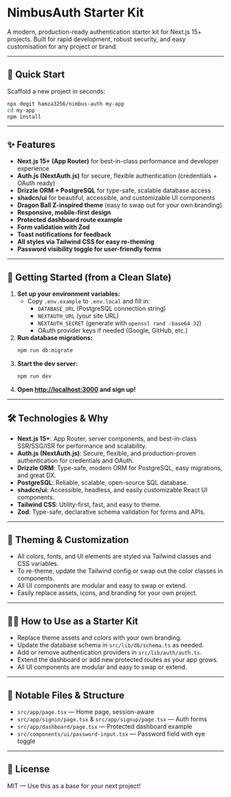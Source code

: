 # NimbusAuth Starter Kit

A modern, production-ready authentication starter kit for Next.js 15+ projects. Built for rapid development, robust security, and easy customisation for any project or brand.

---

## 🚀 Quick Start

Scaffold a new project in seconds:

```bash
npx degit hamza3256/nimbus-auth my-app
cd my-app
npm install
```

---

## ✨ Features
- **Next.js 15+ (App Router)** for best-in-class performance and developer experience
- **Auth.js (NextAuth.js)** for secure, flexible authentication (credentials + OAuth ready)
- **Drizzle ORM + PostgreSQL** for type-safe, scalable database access
- **shadcn/ui** for beautiful, accessible, and customizable UI components
- **Dragon Ball Z-inspired theme** (easy to swap out for your own branding)
- **Responsive, mobile-first design**
- **Protected dashboard route example**
- **Form validation with Zod**
- **Toast notifications for feedback**
- **All styles via Tailwind CSS for easy re-theming**
- **Password visibility toggle for user-friendly forms**

---

## 🚀 Getting Started (from a Clean Slate)

1. **Set up your environment variables:**
   - Copy `.env.example` to `.env.local` and fill in:
     - `DATABASE_URL` (PostgreSQL connection string)
     - `NEXTAUTH_URL` (your site URL)
     - `NEXTAUTH_SECRET` (generate with `openssl rand -base64 32`)
     - OAuth provider keys if needed (Google, GitHub, etc.)
2. **Run database migrations:**
   ```bash
   npm run db:migrate
   ```
3. **Start the dev server:**
   ```bash
   npm run dev
   ```
4. **Open [http://localhost:3000](http://localhost:3000) and sign up!**

---

## 🛠️ Technologies & Why

- **Next.js 15+**: App Router, server components, and best-in-class SSR/SSG/ISR for performance and scalability.
- **Auth.js (NextAuth.js)**: Secure, flexible, and production-proven authentication for credentials and OAuth.
- **Drizzle ORM**: Type-safe, modern ORM for PostgreSQL, easy migrations, and great DX.
- **PostgreSQL**: Reliable, scalable, open-source SQL database.
- **shadcn/ui**: Accessible, headless, and easily customizable React UI components.
- **Tailwind CSS**: Utility-first, fast, and easy to theme.
- **Zod**: Type-safe, declarative schema validation for forms and APIs.

---

## 🎨 Theming & Customization
- All colors, fonts, and UI elements are styled via Tailwind classes and CSS variables.
- To re-theme, update the Tailwind config or swap out the color classes in components.
- All UI components are modular and easy to swap or extend.
- Easily replace assets, icons, and branding for your own project.

---

## 🧑‍💻 How to Use as a Starter Kit
- Replace theme assets and colors with your own branding.
- Update the database schema in `src/lib/db/schema.ts` as needed.
- Add or remove authentication providers in `src/lib/auth/auth.ts`.
- Extend the dashboard or add new protected routes as your app grows.
- All UI components are modular and easy to swap or extend.

---

## 📁 Notable Files & Structure
- `src/app/page.tsx` — Home page, session-aware
- `src/app/signin/page.tsx` & `src/app/signup/page.tsx` — Auth forms
- `src/app/dashboard/page.tsx` — Protected dashboard example
- `src/components/ui/password-input.tsx` — Password field with eye toggle

---

## 📝 License
MIT — Use this as a base for your next project!
